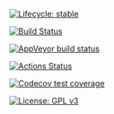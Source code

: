 [![Lifecycle: stable](https://img.shields.io/badge/lifecycle-stable-brightgreen.svg)](https://www.tidyverse.org/lifecycle/#stable)    

[![Build Status](https://travis-ci.org/pcastellanoescuder/POMA.svg?branch=master)](https://travis-ci.org/pcastellanoescuder/POMA)    

[![AppVeyor build status](https://ci.appveyor.com/api/projects/status/github/pcastellanoescuder/POMA?branch=master&svg=true)](https://ci.appveyor.com/project/pcastellanoescuder/POMA)    

[![Actions Status](https://github.com/pcastellanoescuder/POMA/workflows/R-CMD-check/badge.svg)](https://github.com/pcastellanoescuder/POMA/actions)    

[![Codecov test coverage](https://codecov.io/gh/pcastellanoescuder/POMA/branch/master/graph/badge.svg)](https://codecov.io/gh/pcastellanoescuder/POMA?branch=master)    

[![License: GPL v3](https://img.shields.io/badge/License-GPLv3-blue.svg)](https://www.gnu.org/licenses/gpl-3.0)